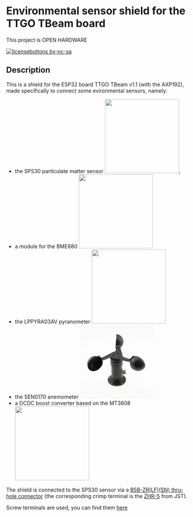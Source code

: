 # Environmental sensor shield for the TTGO TBeam board


This project is OPEN HARDWARE

[![licensebuttons by-nc-sa](https://licensebuttons.net/l/by-nc-sa/3.0/88x31.png)](https://creativecommons.org/licenses/by-nc-sa/4.0)

## Description

This is a shield for the ESP32 board TTGO TBeam v1.1 (with the AXP192), made specifically to connect some evironmental sensors, namely:

- the SPS30 particulate matter sensor <img src="https://cdn.sos.sk/imagecache/product-detail/15/2c/f8cca476/sps30-2.jpg" width="200" height="200">,
- a module for the BME680 <img src="https://imgaz.staticbg.com/thumb/large/oaupload/banggood/images/35/12/1fcaecdb-999a-4006-813b-76e5a3f78d3c.JPG.webp" width="200" height="200">
- the LPPYRA03AV pyranometer <img src="https://deltaohm.lingacms.nl/upload/do_90fj3lks/images/products/lppyra03av-klasse-2-pyranometer-vlgs-iso-9060-compleet-met-waterpas-en-kalibratie-rapport-op-aanvraag-5-of-10-meter-kabel-met-connectors-uitgang-01vdc-05vdc-010vdc_2_rwJdjr.jpg" width="200" height="200"> 
- the SEN0170 anemometer <img src="https://raw.githubusercontent.com/DFRobot/DFRobotMediaWikiImage/master/Image/SEN0170_windspeedmeter_800x800.jpg" width="200" height="200"> 
- a DCDC boost converter based on the MT3608 <img src="https://www.componentsinfo.com/wp-content/uploads/2020/04/mt3608-module-pinout-specs.jpg" width="200" height="200">

The shield is connected to the SPS30 sensor via a [B5B-ZR(LF)(SN) thru-hole connector](https://www.digikey.it/product-detail/it/jst-sales-america-inc/B5B-ZR-LF-SN/455-1660-ND/926567) (the corresponding crimp terminal is the [ZHR-5](https://www.digikey.it/product-detail/it/jst-sales-america-inc/ZHR-5/455-1201-ND/608642) from JST).

Screw terminals are used, you can find them [here](https://www.amazon.it/gp/product/B07RR7D267/ref=ppx_yo_dt_b_asin_title_o03_s00?ie=UTF8&psc=1)
